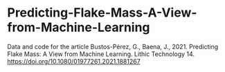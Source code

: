 # Predicting-Flake-Mass-A-View-from-Machine-Learning
Data and code for the article Bustos-Pérez, G., Baena, J., 2021. Predicting Flake Mass: A View from Machine Learning. Lithic Technology 14. https://doi.org/10.1080/01977261.2021.1881267
